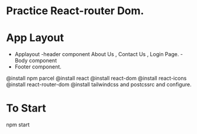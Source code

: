 # Practice React-router Dom.

# App Layout
- Applayout
  -header component
  About Us , Contact Us , Login Page.
  -Body component
- Footer component.

@install npm parcel
@install react
@install react-dom
@install react-icons
@install react-router-dom
@install tailwindcss and postcssrc and configure.

# To Start
npm start